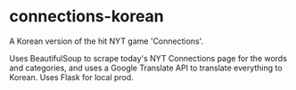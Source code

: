 # connections-korean
A Korean version of the hit NYT game 'Connections'. 

Uses BeautifulSoup to scrape today's NYT Connections page for the words and categories, and uses a Google Translate API to translate everything to Korean. Uses Flask for local prod.
